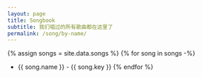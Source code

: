 ```yaml
---
layout: page
title: Songbook
subtitle: 我们唱过的所有歌曲都在这里了
permalink: /song/by-name/
---
```


{% assign songs = site.data.songs %}
{% for song in songs -%}
- {{ song.name }} - {{ song.key }} 
{% endfor %}

